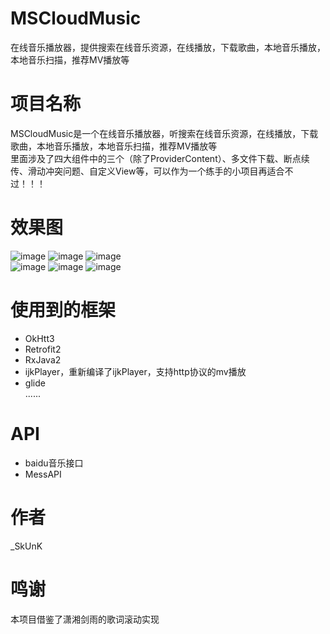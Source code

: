 # MSCloudMusic
在线音乐播放器，提供搜索在线音乐资源，在线播放，下载歌曲，本地音乐播放，本地音乐扫描，推荐MV播放等<br>

项目名称
======
MSCloudMusic是一个在线音乐播放器，听搜索在线音乐资源，在线播放，下载歌曲，本地音乐播放，本地音乐扫描，推荐MV播放等<br>
里面涉及了四大组件中的三个（除了ProviderContent）、多文件下载、断点续传、滑动冲突问题、自定义View等，可以作为一个练手的小项目再适合不过！！！

效果图
=====
![image](https://raw.githubusercontent.com/wuxiaogui593/MSCloudMusic/master/images/play1.PNG)
![image](https://raw.githubusercontent.com/wuxiaogui593/MSCloudMusic/master/images/play2.PNG)
![image](https://raw.githubusercontent.com/wuxiaogui593/MSCloudMusic/master/images/found.PNG)<br>
![image](https://raw.githubusercontent.com/wuxiaogui593/MSCloudMusic/master/images/zhoujielun.PNG)
![image](https://raw.githubusercontent.com/wuxiaogui593/MSCloudMusic/master/images/local.PNG)
![image](https://raw.githubusercontent.com/wuxiaogui593/MSCloudMusic/master/images/mv.PNG)<br>

使用到的框架
==========
* OkHtt3<br>
* Retrofit2<br>
* RxJava2<br>
* ijkPlayer，重新编译了ijkPlayer，支持http协议的mv播放<br>
* glide<br>
......<br>

API
=====
* baidu音乐接口<br>
* MessAPI<br>

作者
=====
_SkUnK

鸣谢
=====
本项目借鉴了潇湘剑雨的歌词滚动实现
